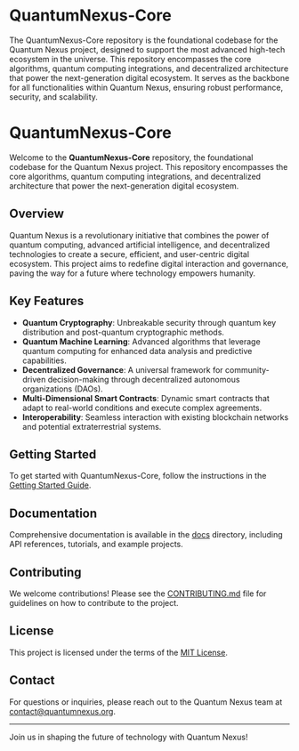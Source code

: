 # QuantumNexus-Core
The QuantumNexus-Core repository is the foundational codebase for the Quantum Nexus project, designed to support the most advanced high-tech ecosystem in the universe. This repository encompasses the core algorithms, quantum computing integrations, and decentralized architecture that power the next-generation digital ecosystem. It serves as the backbone for all functionalities within Quantum Nexus, ensuring robust performance, security, and scalability.

# QuantumNexus-Core

Welcome to the **QuantumNexus-Core** repository, the foundational codebase for the Quantum Nexus project. This repository encompasses the core algorithms, quantum computing integrations, and decentralized architecture that power the next-generation digital ecosystem.

## Overview

Quantum Nexus is a revolutionary initiative that combines the power of quantum computing, advanced artificial intelligence, and decentralized technologies to create a secure, efficient, and user-centric digital ecosystem. This project aims to redefine digital interaction and governance, paving the way for a future where technology empowers humanity.

## Key Features

- **Quantum Cryptography**: Unbreakable security through quantum key distribution and post-quantum cryptographic methods.
- **Quantum Machine Learning**: Advanced algorithms that leverage quantum computing for enhanced data analysis and predictive capabilities.
- **Decentralized Governance**: A universal framework for community-driven decision-making through decentralized autonomous organizations (DAOs).
- **Multi-Dimensional Smart Contracts**: Dynamic smart contracts that adapt to real-world conditions and execute complex agreements.
- **Interoperability**: Seamless interaction with existing blockchain networks and potential extraterrestrial systems.

## Getting Started

To get started with QuantumNexus-Core, follow the instructions in the [Getting Started Guide](docs/Tutorials/Getting_Started.md).

## Documentation

Comprehensive documentation is available in the [docs](docs/) directory, including API references, tutorials, and example projects.

## Contributing

We welcome contributions! Please see the [CONTRIBUTING.md](CONTRIBUTING.md) file for guidelines on how to contribute to the project.

## License

This project is licensed under the terms of the [MIT License](LICENSE).

## Contact

For questions or inquiries, please reach out to the Quantum Nexus team at [contact@quantumnexus.org](mailto:contact@quantumnexus.org).

---

Join us in shaping the future of technology with Quantum Nexus!

